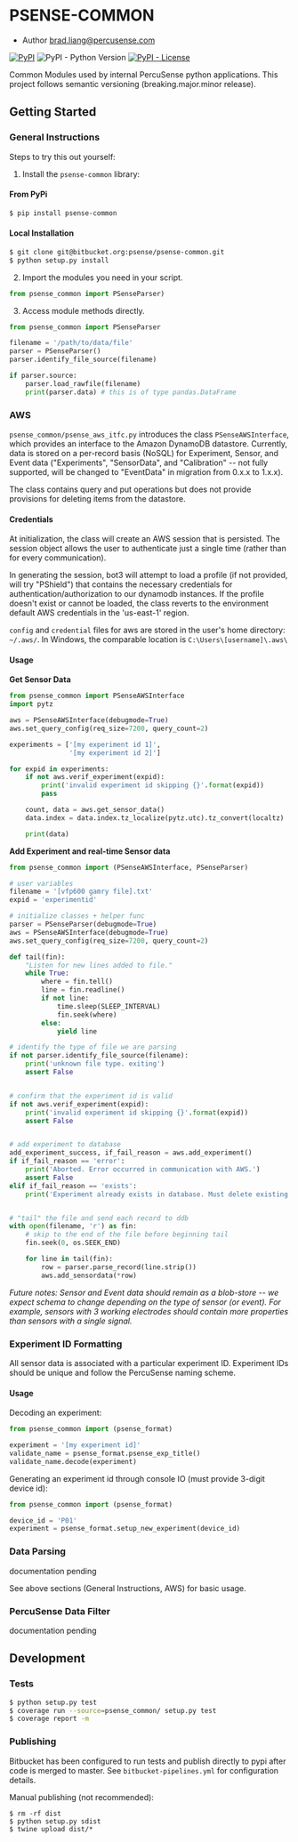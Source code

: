 # PSENSE-COMMON
* Author brad.liang@percusense.com

[![PyPI](https://img.shields.io/pypi/v/psense-common.svg)](https://pypi.org/project/psense-common/)
![PyPI - Python Version](https://img.shields.io/pypi/pyversions/psense-common.svg)
[![PyPI - License](https://img.shields.io/pypi/l/psense-common.svg)](./LICENSE)


Common Modules used by internal PercuSense python applications. This project follows semantic versioning (breaking.major.minor release).

## Getting Started

### General Instructions

Steps to try this out yourself:

1. Install the `psense-common` library:

#### From PyPi

```bash
$ pip install psense-common
```

#### Local Installation

```bash
$ git clone git@bitbucket.org:psense/psense-common.git
$ python setup.py install
```

2. Import the modules you need in your script.

```python
from psense_common import PSenseParser)
```

3. Access module methods directly.

```python
from psense_common import PSenseParser

filename = '/path/to/data/file'
parser = PSenseParser()
parser.identify_file_source(filename)

if parser.source:
    parser.load_rawfile(filename)
    print(parser.data) # this is of type pandas.DataFrame
```

### AWS

`psense_common/psense_aws_itfc.py` introduces the class `PSenseAWSInterface`, which provides an interface to the Amazon DynamoDB datastore. Currently, data is stored on a per-record basis (NoSQL) for Experiment, Sensor, and Event data ("Experiments", "SensorData", and "Calibration" -- not fully supported, will be changed to "EventData" in migration from 0.x.x to 1.x.x).

The class contains query and put operations but does not provide provisions for deleting items from the datastore.

#### Credentials

At initialization, the class will create an AWS session that is persisted. The session object allows the user to authenticate just a single time (rather than for every communication).

In generating the session, bot3 will attempt to load a profile (if not provided, will try "PShield") that contains the necessary credentials for authentication/authorization to our dynamodb instances. If the profile doesn't exist or cannot be loaded, the class reverts to the environment default AWS credentials in the 'us-east-1' region.

`config` and `credential` files for aws are stored in the user's home directory: `~/.aws/`.  In Windows, the comparable location is `C:\Users\[username]\.aws\`

#### Usage

**Get Sensor Data**

```python
from psense_common import PSenseAWSInterface
import pytz

aws = PSenseAWSInterface(debugmode=True)
aws.set_query_config(req_size=7200, query_count=2)

experiments = ['[my experiment id 1]',
               '[my experiment id 2]']

for expid in experiments:
    if not aws.verif_experiment(expid):
        print('invalid experiment id skipping {}'.format(expid))
        pass

    count, data = aws.get_sensor_data()
    data.index = data.index.tz_localize(pytz.utc).tz_convert(localtz)

    print(data)
```

**Add Experiment and real-time Sensor data**

```python
from psense_common import (PSenseAWSInterface, PSenseParser)

# user variables
filename = '[vfp600 gamry file].txt'
expid = 'experimentid'

# initialize classes + helper func
parser = PSenseParser(debugmode=True)
aws = PSenseAWSInterface(debugmode=True)
aws.set_query_config(req_size=7200, query_count=2)

def tail(fin):
    "Listen for new lines added to file."
    while True:
        where = fin.tell()            
        line = fin.readline()
        if not line:
            time.sleep(SLEEP_INTERVAL)
            fin.seek(where)
        else:
            yield line

# identify the type of file we are parsing
if not parser.identify_file_source(filename):
    print('unknown file type. exiting')
    assert False


# confirm that the experiment id is valid
if not aws.verif_experiment(expid):
    print('invalid experiment id skipping {}'.format(expid))
    assert False


# add experiment to database
add_experiment_success, if_fail_reason = aws.add_experiment()
if if_fail_reason == 'error':
    print('Aborted. Error occurred in communication with AWS.')
    assert False
elif if_fail_reason == 'exists':
    print('Experiment already exists in database. Must delete existing experiment sensor data before uploading new values.')


# "tail" the file and send each record to ddb
with open(filename, 'r') as fin:
    # skip to the end of the file before beginning tail
    fin.seek(0, os.SEEK_END)

    for line in tail(fin):
        row = parser.parse_record(line.strip())
        aws.add_sensordata(*row)
```

*Future notes: Sensor and Event data should remain as a blob-store -- we expect schema to change depending on the type of sensor (or event). For example, sensors with 3 working electrodes should contain more properties than sensors with a single signal.*

### Experiment ID Formatting

All sensor data is associated with a particular experiment ID. Experiment IDs should be unique and follow the PercuSense naming scheme.

#### Usage

Decoding an experiment:

```python
from psense_common import (psense_format)

experiment = '[my experiment id]'
validate_name = psense_format.psense_exp_title()
validate_name.decode(experiment)
```

Generating an experiment id through console IO (must provide 3-digit device id):

```python
from psense_common import (psense_format)

device_id = 'P01'
experiment = psense_format.setup_new_experiment(device_id)
```

### Data Parsing

documentation pending

See above sections (General Instructions, AWS) for basic usage.

### PercuSense Data Filter

documentation pending

## Development

### Tests

```bash
$ python setup.py test
$ coverage run --source=psense_common/ setup.py test
$ coverage report -m
```

### Publishing

Bitbucket has been configured to run tests and publish directly to pypi after code is merged to master. See `bitbucket-pipelines.yml` for configuration details.

Manual publishing (not recommended):
```
$ rm -rf dist
$ python setup.py sdist
$ twine upload dist/*
```
